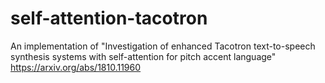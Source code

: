 # self-attention-tacotron
An implementation of "Investigation of enhanced Tacotron text-to-speech synthesis systems with self-attention for pitch accent language" https://arxiv.org/abs/1810.11960
